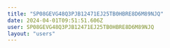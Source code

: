 ```yaml
---
title: "SP08GEVG48Q3PJB12471EJ25TB0HBRE8D6M89NJQ"
date: 2024-04-01T09:51:51.606Z
user: SP08GEVG48Q3PJB12471EJ25TB0HBRE8D6M89NJQ
layout: "users"
---
```

    